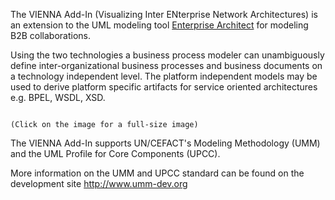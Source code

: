 The VIENNA Add-In (Visualizing Inter ENterprise Network Architectures) is an extension to the UML modeling tool [Enterprise Architect](http://www.sparxsystems.com.au) for modeling B2B collaborations.

Using the two technologies a business process modeler can unambiguously define inter-organizational business processes and business documents on a technology independent level. The platform independent models may be used to derive platform specific artifacts for service oriented architectures e.g. BPEL, WSDL, XSD.

![![](http://umm-dev.org/wp-content/uploads/2008/12/add-in-concept_full1.jpg)](http://umm-dev.org/wp-content/uploads/2008/12/add-in-concept_fullsize.jpg)

`(Click on the image for a full-size image)`

The VIENNA Add-In supports UN/CEFACT's Modeling Methodology (UMM) and the UML Profile for Core Components (UPCC).

More information on the UMM and UPCC standard can be found on the development site http://www.umm-dev.org